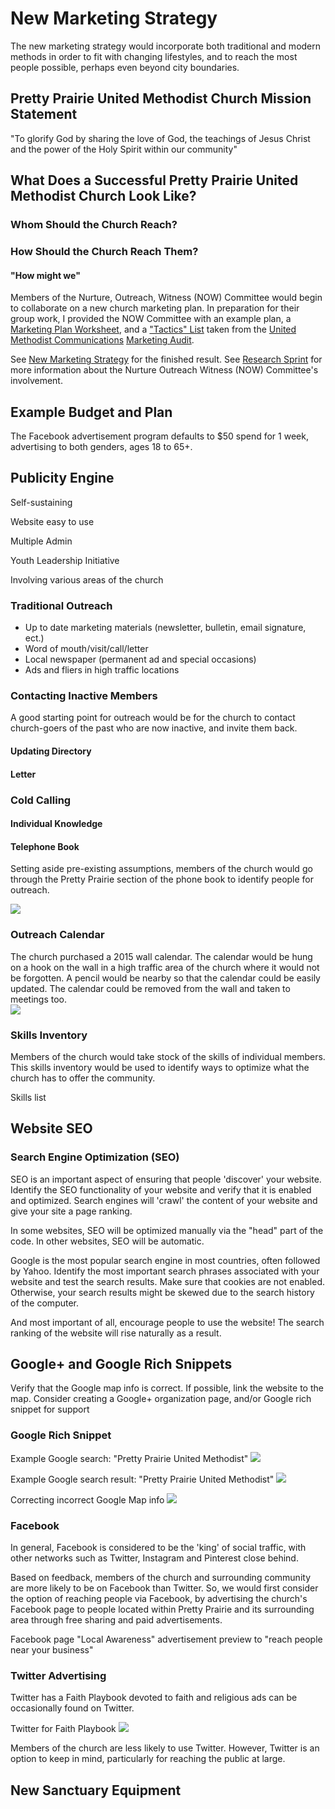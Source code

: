 # New Marketing Strategy

The new marketing strategy would incorporate both traditional and modern methods in order to fit with changing lifestyles, and to reach the most people possible, perhaps even beyond city boundaries. 

## Pretty Prairie United Methodist Church Mission Statement

"To glorify God by sharing the love of God, the teachings of Jesus Christ and the power of the Holy Spirit within our community"

## What Does a Successful Pretty Prairie United Methodist Church Look Like?

### Whom Should the Church Reach?

### How Should the Church Reach Them?

#### "How might we"

Members of the Nurture, Outreach, Witness (NOW) Committee would begin to collaborate on a new church marketing plan. In preparation for their group work, I provided the NOW Committee with an example plan, a [Marketing Plan Worksheet](http://s3.amazonaws.com/Website_Properties_UGC/market-your-church/documents/UMCOM_YOUR_MARKETING_PLAN_WORKSHEET.PDF), and a ["Tactics" List](http://s3.amazonaws.com/Website_Properties_UGC/market-your-church/documents/STEP_4_IMPLEMENTATION_HOMEWORK.PDF) taken from the [United Methodist Communications](http://www.umcom.org) [Marketing Audit](http://www.umcom.org/learn/market-your-church-getting-started). 

See [New Marketing Strategy](new_marketing_strategy.md) for the finished result. 
See [Research Sprint](research_sprint.md) for more information about the Nurture Outreach Witness (NOW) Committee's involvement. 

## Example Budget and Plan

The Facebook advertisement program defaults to $50 spend for 1 week, advertising to both genders, ages 18 to 65+.

## Publicity Engine

Self-sustaining

Website easy to use

Multiple Admin

Youth Leadership Initiative

Involving various areas of the church

### Traditional Outreach

* Up to date marketing materials (newsletter, bulletin, email signature, ect.)
* Word of mouth/visit/call/letter
* Local newspaper (permanent ad and special occasions)
* Ads and fliers in high traffic locations

### Contacting Inactive Members

A good starting point for outreach would be for the church to contact church-goers of the past who are now inactive, and invite them back. 

#### Updating Directory

#### Letter

### Cold Calling

#### Individual Knowledge

#### Telephone Book

Setting aside pre-existing assumptions, members of the church would go through the Pretty Prairie section of the phone book to identify people for outreach. 

![](new-marketing-strategy/telephone-book.jpg)

### Outreach Calendar

The church purchased a 2015 wall calendar. The calendar would be hung on a hook on the wall in a high traffic area of the church where it would not be forgotten. A pencil would be nearby so that the calendar could be easily updated. The calendar could be removed from the wall and taken to meetings too.  
![](new-marketing-strategy/outreach-calendar.jpg)

### Skills Inventory

Members of the church would take stock of the skills of individual members. This skills inventory would be used to identify ways to optimize what the church has to offer the community. 

Skills list

## Website SEO

### Search Engine Optimization (SEO)
SEO is an important aspect of ensuring that people 'discover' your website. Identify the SEO functionality of your website and verify that it is enabled and optimized. Search engines will 'crawl' the content of your website and give your site a page ranking. 

In some websites, SEO will be optimized manually via the "head" part of the code. In other websites, SEO will be automatic. 

Google is the most popular search engine in most countries, often followed by Yahoo. Identify the most important search phrases associated with your website and test the search results. Make sure that cookies are not enabled. Otherwise, your search results might be skewed due to the search history of the computer. 

And most important of all, encourage people to use the website! The search ranking of the website will rise naturally as a result.

## Google+ and Google Rich Snippets
Verify that the Google map info is correct. If possible, link the website to the map. Consider creating a Google+ organization page, and/or Google rich snippet for support

### Google Rich Snippet
Example Google search: "Pretty Prairie United Methodist"
![](new-marketing-strategy/google-search-pretty-prairie-united.jpg)

Example Google search result: "Pretty Prairie United Methodist"
![](new-marketing-strategy/google-search-pretty-prairie-united-methodist.jpg)

Correcting incorrect Google Map info
![](new-marketing-strategy/google-pretty-prairie-united-methodist-church-report-a-problem.png)

### Facebook 

In general, Facebook is considered to be the 'king' of social traffic, with other networks such as Twitter, Instagram and Pinterest close behind.

Based on feedback, members of the church and surrounding community are more likely to be on Facebook than Twitter. So, we would first consider the option of reaching people via Facebook, by advertising the church's Facebook page to people located within Pretty Prairie and its surrounding area through free sharing and paid advertisements.

Facebook page "Local Awareness" advertisement preview to "reach people near your business" 

### Twitter Advertising

Twitter has a Faith Playbook devoted to faith and religious ads can be occasionally found on Twitter. 

Twitter for Faith Playbook
![](new-marketing-strategy/twitter-for-faith-playbook.png)

Members of the church are less likely to use Twitter. However, Twitter is an option to keep in mind, particularly for reaching the public at large. 

## New Sanctuary Equipment



